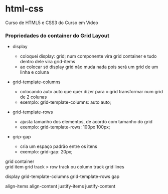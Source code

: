 # html-css
 Curso de HTML5 e CSS3 do Curso em Video


### Propriedades do container do Grid Layout

- display
    * coloquei display: grid; num componente vira grid container e tudo dentro dele vira grid-items
    * ao colocar só display grid não muda nada pois será um grid de um linha e coluna

- grid-template-columns
    * colocando auto auto que quer dizer para o grid transformar num grid de 2 colunas
    * exemplo: grid-template-columns: auto auto;

- grid-template-rows
    * ajusta tamanho dos elementos, de acordo com tamanho do grid
    * exemplo: grid-template-rows: 100px 100px;

- grip-gap
    * cria um espaço padrão entre os itens
    * exemplo: grid-gap: 20px;


grid container  
grid item
grid track > row track ou column track
grid lines

display
grid-template-columns
grid-template-rows
gap

align-items
align-content
justify-items
justify-content